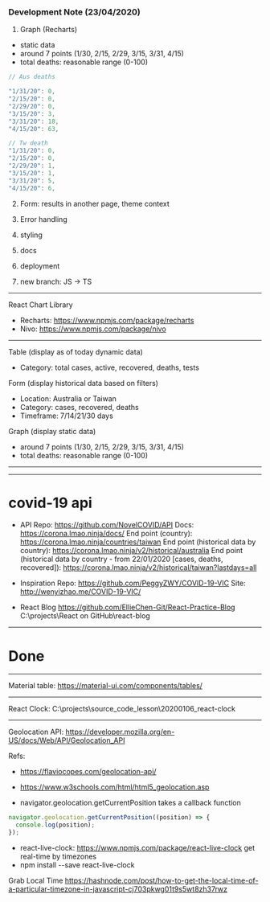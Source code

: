 ### Development Note (23/04/2020)

1. Graph (Recharts)

- static data
- around 7 points (1/30, 2/15, 2/29, 3/15, 3/31, 4/15)
- total deaths: reasonable range (0-100)

```javascript
// Aus deaths

"1/31/20": 0,
"2/15/20": 0,
"2/29/20": 0,
"3/15/20": 3,
"3/31/20": 18,
"4/15/20": 63,

// Tw death
"1/31/20": 0,
"2/15/20": 0,
"2/29/20": 1,
"3/15/20": 1,
"3/31/20": 5,
"4/15/20": 6,
```

2. Form: results in another page, theme context

3. Error handling

4. styling

5. docs

6. deployment

7. new branch: JS -> TS

---

React Chart Library

- Recharts: https://www.npmjs.com/package/recharts
- Nivo: https://www.npmjs.com/package/nivo

---

Table (display as of today dynamic data)

- Category: total cases, active, recovered, deaths, tests

Form (display historical data based on filters)

- Location: Australia or Taiwan
- Category: cases, recovered, deaths
- Timeframe: 7/14/21/30 days

Graph (display static data)

- around 7 points (1/30, 2/15, 2/29, 3/15, 3/31, 4/15)
- total deaths: reasonable range (0-100)

---

---

# covid-19 api

- API
  Repo: https://github.com/NovelCOVID/API
  Docs: https://corona.lmao.ninja/docs/
  End point (country): https://corona.lmao.ninja/countries/taiwan
  End point (historical data by country): https://corona.lmao.ninja/v2/historical/australia
  End point (historical data by country - from 22/01/2020 [cases, deaths, recovered]): https://corona.lmao.ninja/v2/historical/taiwan?lastdays=all

- Inspiration
  Repo: https://github.com/PeggyZWY/COVID-19-VIC
  Site: http://wenyizhao.me/COVID-19-VIC/

- React Blog
  https://github.com/EllieChen-Git/React-Practice-Blog
  C:\projects\React on GitHub\react-blog

---

# Done

---

Material table: https://material-ui.com/components/tables/

---

React Clock: C:\projects\source_code_lesson\20200106_react-clock

---

Geolocation API: https://developer.mozilla.org/en-US/docs/Web/API/Geolocation_API

Refs:

- https://flaviocopes.com/geolocation-api/
- https://www.w3schools.com/html/html5_geolocation.asp

- navigator.geolocation.getCurrentPosition takes a callback function

```javascript
navigator.geolocation.getCurrentPosition((position) => {
  console.log(position);
});
```

- react-live-clock: https://www.npmjs.com/package/react-live-clock
  get real-time by timezones
- npm install --save react-live-clock

Grab Local Time
https://hashnode.com/post/how-to-get-the-local-time-of-a-particular-timezone-in-javascript-cj703pkwg01t9s5wt8zh37rwz

```javascript
```

```javascript
```

```javascript
```

```javascript
```

```javascript
```

```javascript
```

```javascript
```

```javascript
```

```javascript
```

```javascript
```

```javascript
```

```javascript
```

```javascript
```

```javascript
```
